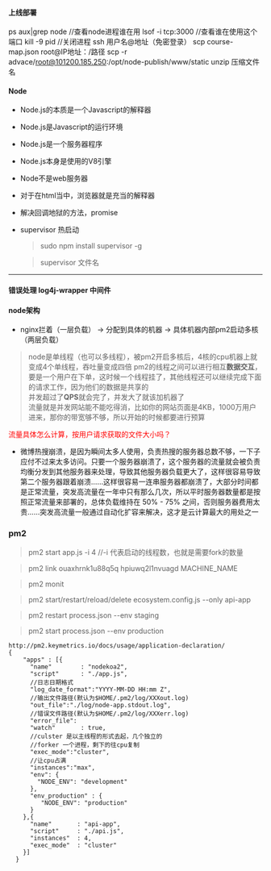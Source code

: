 #### 上线部署
ps aux|grep node  //查看node进程谁在用
lsof -i tcp:3000  //查看谁在使用这个端口
kill -9 pid       //关闭进程
ssh 用户名@地址（免密登录）
scp course-map.json root@IP地址：/路径
scp -r advace/root@101200.185.250:/opt/node-publish/www/static
unzip 压缩文件名

#### Node
- Node.js的本质是一个Javascript的解释器
- Node.js是Javascript的运行环境
- Node.js是一个服务器程序
- Node.js本身是使用的V8引擎
- Node不是web服务器
- 对于在html当中，浏览器就是充当的解释器
- 解决回调地狱的方法，promise
- supervisor 热启动

    > sudo npm install supervisor  -g

    > supervisor 文件名

<hr>

#### 错误处理 log4j-wrapper 中间件
#### node架构

- nginx拦着（一层负载） -> 分配到具体的机器 -> 具体机器内部pm2启动多核（两层负载）

> node是单线程（也可以多线程），被pm2开启多核后，4核的cpu机器上就变成4个单线程，吞吐量变成四倍 pm2的线程之间可以进行相互**数据交互**，要是一个用户在下单，这时候一个线程挂了，其他线程还可以继续完成下面的请求工作，因为他们的数据是共享的<br>
> 并发超过了**QPS**就会完了，并发大了就该加机器了<br>
> 流量就是并发网站能不能吃得消，比如你的网站页面是4KB，1000万用户进来，那你的带宽够不够，所以开始的时候都要进行预算<br>

<font color=red>流量具体怎么计算，按用户请求获取的文件大小吗？</font>



- 微博热搜崩溃，是因为瞬间太多人使用，负责热搜的服务器总数不够，一下子应付不过来太多访问。只要一个服务器崩溃了，这个服务器的流量就会被负责均衡分发到其他服务器来处理，导致其他服务器负载更大了，这样很容易导致第二个服务器跟着崩溃……这样很容易一连串服务器都崩溃了，大部分时间都是正常流量，突发高流量在一年中只有那么几次，所以平时服务器数量都是按照正常流量来部署的，总体负载维持在 50% - 75% 之间，否则服务器费用太贵……突发高流量一般通过自动化扩容来解决，这才是云计算最大的用处之一


### pm2

> pm2 start app.js -i 4  //-i 代表启动的线程数，也就是需要fork的数量

> pm2 link ouaxhrnk1u88q5q hpiuwq2l1nvuagd MACHINE_NAME

> pm2 monit

> pm2 start/restart/reload/delete ecosystem.config.js --only api-app

> pm2 restart process.json --env staging

> pm2 start process.json --env production
```
http://pm2.keymetrics.io/docs/usage/application-declaration/
{
    "apps" : [{
      "name"        : "nodekoa2",
      "script"      : "./app.js",
      //日志日期格式
      "log_date_format":"YYYY-MM-DD HH:mm Z",
      //输出文件路径(默认为$HOME/.pm2/log/XXXout.log)
      "out_file":"./log/node-app.stdout.log",
      //错误文件路径(默认为$HOME/.pm2/log/XXXerr.log)
      "error_file":
      "watch"       : true,
      //culster 是以主线程的形式去起，几个独立的
      //forker 一个进程，剩下的往cpu复制
      "exec_mode":"cluster",
      //让cpu占满
      "instances":"max",
      "env": {
        "NODE_ENV": "development"
      },
      "env_production" : {
         "NODE_ENV": "production"
      }
    },{
      "name"       : "api-app",
      "script"     : "./api.js",
      "instances"  : 4,
      "exec_mode"  : "cluster"
    }]
  }

```



